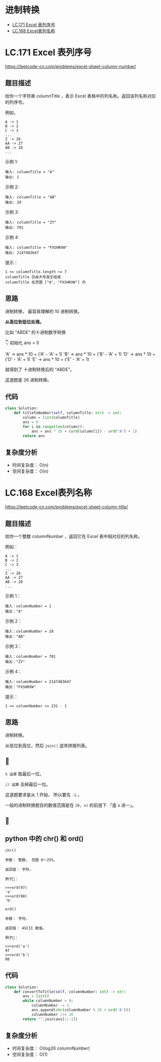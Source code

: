 进制转换
====
- [LC.171 Excel 表列序号](https://github.com/PearlCoastal/Leetcode_GitOn/new/master/String#lc171-excel-%E8%A1%A8%E5%88%97%E5%BA%8F%E5%8F%B7)<br>
- [LC.168 Excel表列名称](https://github.com/PearlCoastal/Leetcode_GitOn/new/master/String#lc168-excel%E8%A1%A8%E5%88%97%E5%90%8D%E7%A7%B0)

LC.171 Excel 表列序号
====
https://leetcode-cn.com/problems/excel-sheet-column-number/
## 题目描述
给你一个字符串 columnTitle ，表示 Excel 表格中的列名称。返回该列名称对应的列序号。

例如，

    A -> 1
    B -> 2
    C -> 3
    ...
    Z -> 26
    AA -> 27
    AB -> 28 
    ...

示例 1:
```
输入: columnTitle = "A"
输出: 1
```
示例 2:
```
输入: columnTitle = "AB"
输出: 28
```
示例 3:
```
输入: columnTitle = "ZY"
输出: 701
```
示例 4:
```
输入: columnTitle = "FXSHRXW"
输出: 2147483647
```
提示：
```
1 <= columnTitle.length <= 7
columnTitle 仅由大写英文组成
columnTitle 在范围 ["A", "FXSHRXW"] 内
```
## 思路

进制转换， 最容易理解的 10 进制转换。 

**从高位到低位处理。**

比如 “ABDE” 的十进制数字转换

👇
初始化 ans = 0

'A' -> ans * 10 + ('A' - 'A' + 1)
'B' -> ans * 10 + ('B' - 'A' + 1)
'D' -> ans * 10 + ('D' - 'A' + 1)
'E' -> ans * 10 + ('E' - 'A' + 1)

就得到了 十进制转换后的 “ABDE”。

这道题是 26 进制转换。


## 代码
```python
class Solution:
    def titleToNumber(self, columnTitle: str) -> int:
        column = list(columnTitle)
        ans = 0
        for i in range(len(column)):
            ans = ans * 26 + (ord(column[i]) - ord("A") + 1)
        return ans
```
## 复杂度分析
- 时间复杂度： O(n)
- 空间复杂度： O(n)

LC.168 Excel表列名称
====
https://leetcode-cn.com/problems/excel-sheet-column-title/
## 题目描述

给你一个整数 columnNumber ，返回它在 Excel 表中相对应的列名称。

例如：
```
A -> 1
B -> 2
C -> 3
...
Z -> 26
AA -> 27
AB -> 28 
...
```

示例 1：
```
输入：columnNumber = 1
输出："A"
```
示例 2：
```
输入：columnNumber = 28
输出："AB"
```
示例 3：
```
输入：columnNumber = 701
输出："ZY"
```
示例 4：
```
输入：columnNumber = 2147483647
输出："FXSHRXW"
```

提示：
```
1 <= columnNumber <= 231 - 1
```
## 思路
进制转换。

从低位到高位，然后 `join()` 逆序拼接列表。

## 📒

`% 运算` 取最后一位。

`// 运算` 去掉最后一位。


这道题要求是从 1 开始， 所以要先 `-1` 。

一般的进制转换题目的数值范围是在 `[0, x)` 的前提下 「逢 x 进一」。

## 📒

## python 中的 chr() 和 ord()

`chr()`

    参数： 整数， 范围 0～255。

    返回值： 字符。

    例子🌰：

    >>>ord(97)
    'a'
    >>>ord(98)
    'b'


`ord()`

    参数： 字符。

    返回值： ASCII 数值。

    例子🌰：

    >>>ord('a')
    97
    >>>ord('b')
    98

## 代码
```python
class Solution:
    def convertToTitle(self, columnNumber: int) -> str:
        ans = list()
        while columnNumber > 0:
            columnNumber -= 1
            ans.append(chr(columnNumber % 26 + ord('A')))
            columnNumber //= 26
        return "".join(ans[::-1])
```
## 复杂度分析
- 时间复杂度： O(log26 columnNumber)
- 空间复杂度： O(1)
